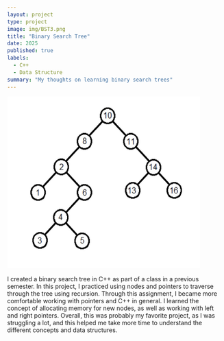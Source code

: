 ```yaml
---
layout: project
type: project
image: img/BST3.png
title: "Binary Search Tree"
date: 2025
published: true
labels:
  - C++
  - Data Structure
summary: "My thoughts on learning binary search trees"
---
```


<img width = "450px" height = "400px" class="img-fluid" src="../img/BST2.jpg">


I created a binary search tree in C++ as part of a class in a previous semester.
In this project, I practiced using nodes and pointers to traverse through the tree
using recursion. 
  Through this assignment, I became more comfortable working with pointers and C++
in general. I learned the concept of allocating memory for new nodes, as well as
working with left and right pointers. Overall, this was probably my favorite project, 
as I was struggling a lot, and this helped me take more time to understand the
different concepts and data structures. 





